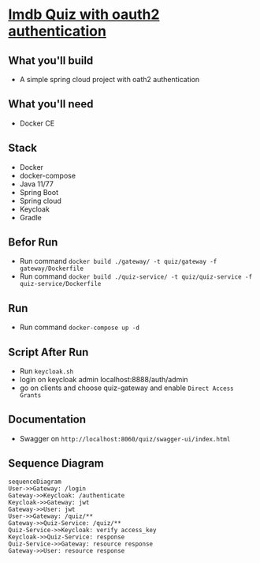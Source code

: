 
# [Imdb Quiz with oauth2 authentication](https://github.com/wgaalves/imdb-quiz/)

## What you'll build
- A simple spring cloud project with oath2 authentication

## What you'll need
- Docker CE

## Stack
- Docker
- docker-compose
- Java 11/77
- Spring Boot
- Spring cloud
- Keycloak
- Gradle

## Befor Run
- Run command `docker build ./gateway/ -t quiz/gateway -f gateway/Dockerfile`
- Run command `docker build ./quiz-service/ -t quiz/quiz-service -f quiz-service/Dockerfile`

## Run
- Run command `docker-compose up -d`

## Script After Run

- Run `keycloak.sh`
- login on keycloak admin  localhost:8888/auth/admin  
- go on clients and choose quiz-gateway and enable `Direct Access Grants`

## Documentation
- Swagger on `http://localhost:8060/quiz/swagger-ui/index.html`


## Sequence Diagram

```mermaid
sequenceDiagram
User->>Gateway: /login
Gateway->>Keycloak: /authenticate
Keycloak->>Gateway: jwt
Gateway->>User: jwt
User->>Gateway: /quiz/**
Gateway->>Quiz-Service: /quiz/**
Quiz-Service->>Keycloak: verify access_key
Keycloak->>Quiz-Service: response
Quiz-Service->>Gateway: resource response
Gateway->>User: resource response
```